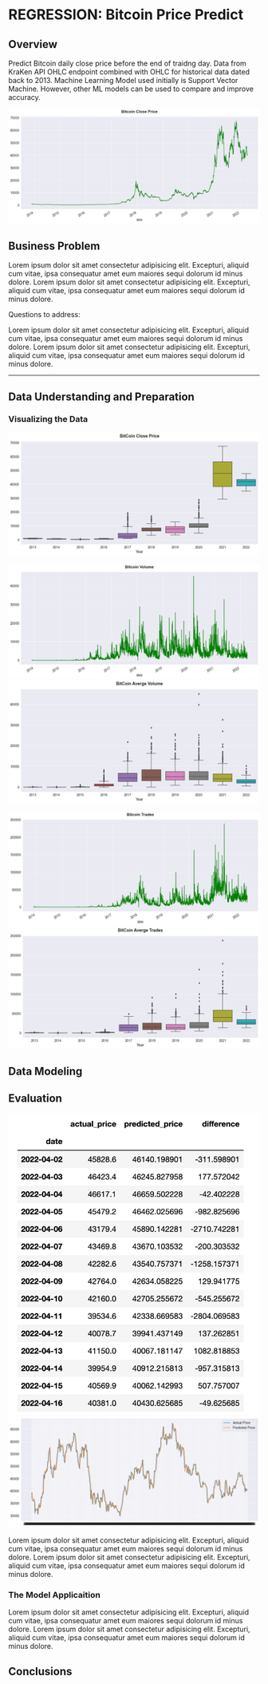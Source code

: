 # REGRESSION: Bitcoin Price Predict

## Overview

Predict Bitcoin daily close price before the end of traidng day. Data from KraKen API OHLC endpoint combined with OHLC for historical data dated back to 2013. Machine Learning Model used initially is Support Vector Machine. However, other ML models can be used to compare and improve accuracy.

![png](images/btc_close_line.png)

## Business Problem

Lorem ipsum dolor sit amet consectetur adipisicing elit. Excepturi, aliquid cum vitae, ipsa consequatur amet eum maiores sequi dolorum id minus dolore. Lorem ipsum dolor sit amet consectetur adipisicing elit. Excepturi, aliquid cum vitae, ipsa consequatur amet eum maiores sequi dolorum id minus dolore.

Questions to address:

Lorem ipsum dolor sit amet consectetur adipisicing elit. Excepturi, aliquid cum vitae, ipsa consequatur amet eum maiores sequi dolorum id minus dolore. Lorem ipsum dolor sit amet consectetur adipisicing elit. Excepturi, aliquid cum vitae, ipsa consequatur amet eum maiores sequi dolorum id minus dolore.

---

## Data Understanding and Preparation

### Visualizing the Data

![png](images/btc_close_box.png)

![png](images/btc_vol_line.png)
![png](images/btc_vol_box.png)


![png](images/btc_trds_line.png)
![png](images/btc_trds_box.png)

## Data Modeling

## Evaluation
![png](images/predict_table.png)
![png](images/predict_actual.png)

Lorem ipsum dolor sit amet consectetur adipisicing elit. Excepturi, aliquid cum vitae, ipsa consequatur amet eum maiores sequi dolorum id minus dolore. Lorem ipsum dolor sit amet consectetur adipisicing elit. Excepturi, aliquid cum vitae, ipsa consequatur amet eum maiores sequi dolorum id minus dolore.

### The Model Applicaition

Lorem ipsum dolor sit amet consectetur adipisicing elit. Excepturi, aliquid cum vitae, ipsa consequatur amet eum maiores sequi dolorum id minus dolore. Lorem ipsum dolor sit amet consectetur adipisicing elit. Excepturi, aliquid cum vitae, ipsa consequatur amet eum maiores sequi dolorum id minus dolore.

## Conclusions
